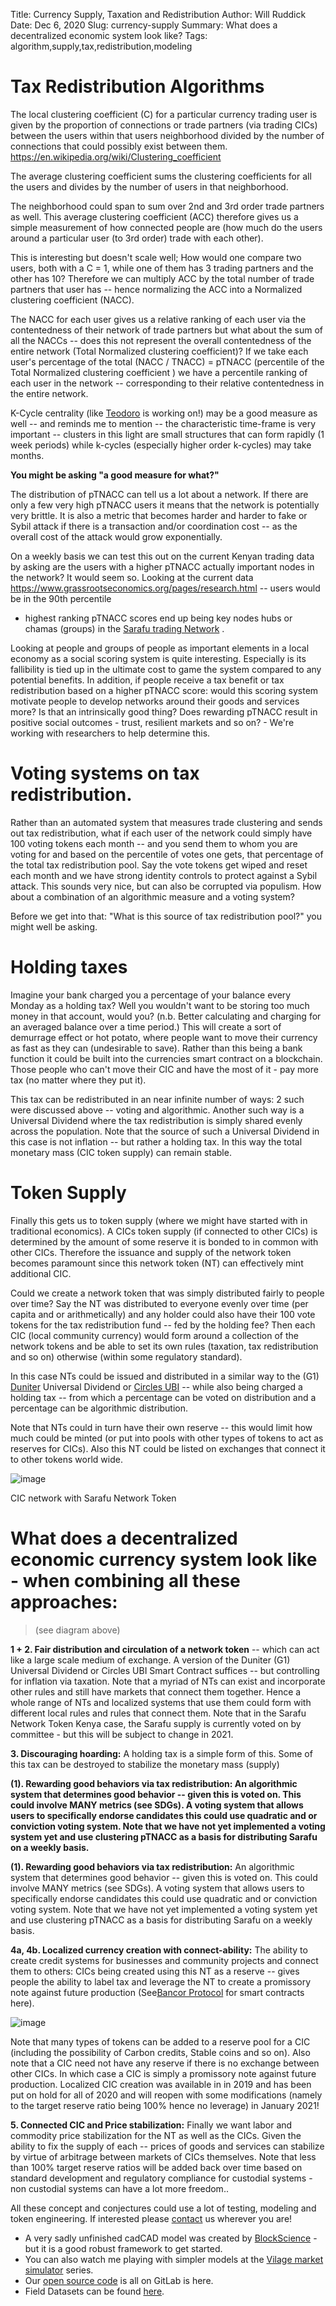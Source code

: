 Title: Currency Supply, Taxation and Redistribution
Author: Will Ruddick
Date: Dec 6, 2020
Slug: currency-supply
Summary: What does a decentralized economic system look like?
Tags: algorithm,supply,tax,redistribution,modeling

# Tax Redistribution Algorithms

The local clustering coefficient (C) for a particular currency trading
user is given by the proportion of connections or trade partners (via
trading CICs) between the users within that users neighborhood divided
by the number of connections that could possibly exist between them.
<https://en.wikipedia.org/wiki/Clustering_coefficient>

The average clustering coefficient sums the clustering coefficients for
all the users and divides by the number of users in that neighborhood.

The neighborhood could span to sum over 2nd and 3rd order trade partners
as well. This average clustering coefficient (ACC) therefore gives us a
simple measurement of how connected people are (how much do the users
around a particular user (to 3rd order) trade with each other).

This is interesting but doesn't scale well; How would one compare two
users, both with a C = 1, while one of them has 3 trading partners and
the other has 10? Therefore we can multiply ACC by the total number of
trade partners that user has -- hence normalizing the ACC into a
Normalized clustering coefficient (NACC).

The NACC for each user gives us a relative ranking of each user via the
contentedness of their network of trade partners but what about the sum
of all the NACCs -- does this not represent the overall contentedness of
the entire network (Total Normalized clustering coefficient)? If we take
each user's percentage of the total (NACC / TNACC) = pTNACC (percentile
of the Total Normalized clustering coefficient ) we have a percentile
ranking of each user in the network -- corresponding to their relative
contentedness in the entire network.

K-Cycle centrality (like
[Teodoro](https://networkdatascience.ceu.edu/people/teodoro-criscione)
is working on!) may be a good measure as well -- and reminds me to
mention -- the characteristic time-frame is very important -- clusters
in this light are small structures that can form rapidly (1 week
periods) while k-cycles (especially higher order k-cycles) may take
months.

**You might be asking "a good measure for what?"**

The distribution of pTNACC can tell us a lot about a network. If there
are only a few very high pTNACC users it means that the network is
potentially very brittle. It is also a metric that becomes harder and
harder to fake or Sybil attack if there is a transaction and/or
coordination cost -- as the overall cost of the attack would grow
exponentially.

On a weekly basis we can test this out on the current Kenyan trading
data by asking are the users with a higher pTNACC actually important
nodes in the network? It would seem so. Looking at the current data
<https://www.grassrootseconomics.org/pages/research.html> -- users would be in the 90th percentile

- highest ranking pTNACC scores end up being key nodes hubs or chamas
  (groups) in the [Sarafu trading
  Network](https://www.grassrootseconomics.org/sarafu-network) .

Looking at people and groups of people as important elements in a local
economy as a social scoring system is quite interesting. Especially is
its fallibility is tied up in the ultimate cost to game the system
compared to any potential benefits. In addition, if people receive a tax
benefit or tax redistribution based on a higher pTNACC score: would this
scoring system motivate people to develop networks around their goods
and services more? Is that an intrinsically good thing? Does rewarding
pTNACC result in positive social outcomes - trust, resilient markets and
so on? - We're working with researchers to help determine this.

# Voting systems on tax redistribution.

Rather than an automated system that measures trade clustering and sends
out tax redistribution, what if each user of the network could simply
have 100 voting tokens each month -- and you send them to whom you are
voting for and based on the percentile of votes one gets, that
percentage of the total tax redistribution pool. Say the vote tokens get
wiped and reset each month and we have strong identity controls to
protect against a Sybil attack. This sounds very nice, but can also be
corrupted via populism. How about a combination of an algorithmic
measure and a voting system?

Before we get into that: "What is this source of tax redistribution
pool?" you might well be asking.

# Holding taxes

Imagine your bank charged you a percentage of your balance every Monday
as a holding tax? Well you wouldn't want to be storing too much money in
that account, would you? (n.b. Better calculating and charging for an
averaged balance over a time period.) This will create a sort of
demurrage effect or hot potato, where people want to move their currency
as fast as they can (undesirable to save). Rather than this being a bank
function it could be built into the currencies smart contract on a
blockchain. Those people who can't move their CIC and have the most of
it - pay more tax (no matter where they put it).

This tax can be redistributed in an near infinite number of ways: 2 such
were discussed above -- voting and algorithmic. Another such way is a
Universal Dividend where the tax redistribution is simply shared evenly
across the population. Note that the source of such a Universal Dividend
in this case is not inflation -- but rather a holding tax. In this way
the total monetary mass (CIC token supply) can remain stable.

# Token Supply

Finally this gets us to token supply (where we might have started with
in traditional economics). A CICs token supply (if connected to other
CICs) is determined by the amount of some reserve it is bonded to in
common with other CICs. Therefore the issuance and supply of the network
token becomes paramount since this network token (NT) can effectively
mint additional CIC.

Could we create a network token that was simply distributed fairly to
people over time? Say the NT was distributed to everyone evenly over
time (per capita and or arithmetically) and any holder could also have
their 100 vote tokens for the tax redistribution fund -- fed by the
holding fee? Then each CIC (local community currency) would form around
a collection of the network tokens and be able to set its own rules
(taxation, tax redistribution and so on) otherwise (within some
regulatory standard).

In this case NTs could be issued and distributed in a similar way to the
(G1) [Duniter](https://duniter.org/en/) Universal Dividend or [Circles
UBI](https://joincircles.net/) -- while also being charged a holding tax
-- from which a percentage can be voted on distribution and a percentage
can be algorithmic distribution.

Note that NTs could in turn have their own reserve -- this would limit
how much could be minted (or put into pools with other types of tokens
to act as reserves for CICs). Also this NT could be listed on exchanges
that connect it to other tokens world wide.

![image](images/blog/currency-supply1.webp)

CIC network with Sarafu Network Token

# What does a decentralized economic currency system look like - when combining all these approaches:

> (see diagram above)

**1 + 2. Fair distribution and circulation of a network token** -- which
can act like a large scale medium of exchange. A version of the Duniter
(G1) Universal Dividend or Circles UBI Smart Contract suffices -- but
controlling for inflation via taxation. Note that a myriad of NTs can
exist and incorporate other rules and still have markets that connect
them together. Hence a whole range of NTs and localized systems that use
them could form with different local rules and rules that connect them.
Note that in the Sarafu Network Token Kenya case, the Sarafu supply is
currently voted on by committee - but this will be subject to change in 2021.

**3. Discouraging hoarding:** A holding tax is a simple form of this.
Some of this tax can be destroyed to stabilize the monetary mass
(supply)

**(1). Rewarding good behaviors via tax redistribution: An algorithmic
system that determines good behavior -- given this is voted on. This
could involve MANY metrics (see SDGs). A voting system that allows users
to specifically endorse candidates this could use quadratic and or
conviction voting system. Note that we have not yet implemented a voting
system yet and use clustering pTNACC as a basis for distributing Sarafu
on a weekly basis.**

**(1). Rewarding good behaviors via tax redistribution:** An algorithmic
system that determines good behavior -- given this is voted on. This
could involve MANY metrics (see SDGs). A voting system that allows users
to specifically endorse candidates this could use quadratic and or
conviction voting system. Note that we have not yet implemented a voting
system yet and use clustering pTNACC as a basis for distributing Sarafu
on a weekly basis.

**4a, 4b. Localized currency creation with connect-ability:** The
ability to create credit systems for businesses and community projects
and connect them to others: CICs being created using this NT as a
reserve -- gives people the ability to label tax and leverage the NT to
create a promissory note against future production (See[Bancor
Protocol](https://support.bancor.network/hc/en-us/sections/360002084771-Whitepaper-)
for smart contracts here).

![image](images/blog/currency-supply247.webp)

Note that many types of tokens can be added to a reserve pool for a CIC
(including the possibility of Carbon credits, Stable coins and so on).
Also note that a CIC need not have any reserve if there is no exchange
between other CICs. In which case a CIC is simply a promissory note
against future production. Localized CIC creation was available in in
2019 and has been put on hold for all of 2020 and will reopen with some
modifications (namely to the target reserve ratio being 100% hence no
leverage) in January 2021!

**5. Connected CIC and Price stabilization:** Finally we want labor and
commodity price stabilization for the NT as well as the CICs. Given the
ability to fix the supply of each -- prices of goods and services can
stabilize by virtue of arbitrage between markets of CICs themselves.
Note that less than 100% target reserve ratios will be added back over
time based on standard development and regulatory compliance for
custodial systems - non custodial systems can have a lot more freedom..

All these concept and conjectures could use a lot of testing, modeling
and token engineering. If interested please
[contact](https://www.grassrootseconomics.org/pages/contact-us.html) us wherever you
are!

- A very sadly unfinished cadCAD model was created by
  [BlockScience](https://gitlab.com/grassrootseconomics/cic-modeling) -
  but it is a good robust framework to get started.
- You can also watch me playing with simpler models at the [Vilage
  market
  simulator](https://www.youtube.com/playlist?list=PLPUExzwZAUpbEInJy_8Wj_c_mDsw7-qXe)
  series.
- Our [open source
  code](https://gitlab.com/grassrootseconomics/cic-docs) is all on
  GitLab is here.
- Field Datasets can be found [here](http://grassecon.org/research).

